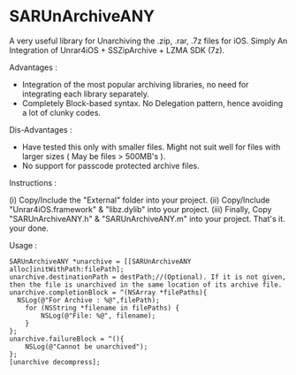 SARUnArchiveANY
===============

A very useful library for Unarchiving the .zip, .rar, .7z files for iOS. Simply An Integration of Unrar4iOS + SSZipArchive + LZMA SDK (7z).

Advantages :
* Integration of the most popular archiving libraries, no need for integrating each library separately.
* Completely Block-based syntax. No Delegation pattern, hence avoiding a lot of clunky codes.

Dis-Advantages :
* Have tested this only with smaller files. Might not suit well for files with larger sizes ( May be files > 500MB's ).
* No support for passcode protected archive files.


Instructions :

(i) Copy/Include the "External" folder into your project.
(ii) Copy/Include  "Unrar4iOS.framework" & "libz.dylib" into your project.
(iii) Finally, Copy "SARUnArchiveANY.h" & "SARUnArchiveANY.m" into your project.
That's it. your done.


Usage :

    SARUnArchiveANY *unarchive = [[SARUnArchiveANY alloc]initWithPath:filePath];
    unarchive.destinationPath = destPath;//(Optional). If it is not given, then the file is unarchived in the same location of its archive file.
    unarchive.completionBlock = ^(NSArray *filePaths){
      NSLog(@"For Archive : %@",filePath);
		for (NSString *filename in filePaths) {
			NSLog(@"File: %@", filename);
		}
    };
    unarchive.failureBlock = ^(){
        NSLog(@"Cannot be unarchived");
    };
    [unarchive decompress];

